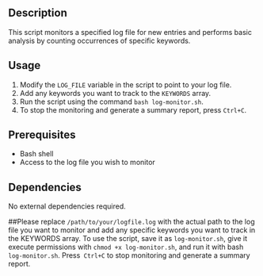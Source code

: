 
## Description
This script monitors a specified log file for new entries and performs basic analysis by counting occurrences of specific keywords.

## Usage
1. Modify the `LOG_FILE` variable in the script to point to your log file.
2. Add any keywords you want to track to the `KEYWORDS` array.
3. Run the script using the command `bash log-monitor.sh`.
4. To stop the monitoring and generate a summary report, press `Ctrl+C`.

## Prerequisites
- Bash shell
- Access to the log file you wish to monitor

## Dependencies
No external dependencies required.


##Please replace ```/path/to/your/logfile.log``` with the actual path to the log file you want to monitor and add any specific keywords you want to track in the KEYWORDS array. To use the script, save it as ```log-monitor.sh```, give it execute permissions with ```chmod +x log-monitor.sh```, and run it with bash ```log-monitor.sh```. Press``` Ctrl+C``` to stop monitoring and generate a summary report.


